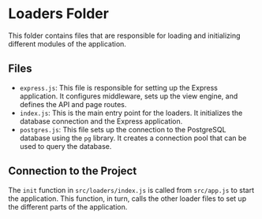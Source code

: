 # Loaders Folder

This folder contains files that are responsible for loading and initializing different modules of the application.

## Files

* `express.js`: This file is responsible for setting up the Express application. It configures middleware, sets up the view engine, and defines the API and page routes.
* `index.js`: This is the main entry point for the loaders. It initializes the database connection and the Express application.
* `postgres.js`: This file sets up the connection to the PostgreSQL database using the `pg` library. It creates a connection pool that can be used to query the database.

## Connection to the Project

The `init` function in `src/loaders/index.js` is called from `src/app.js` to start the application. This function, in turn, calls the other loader files to set up the different parts of the application.
